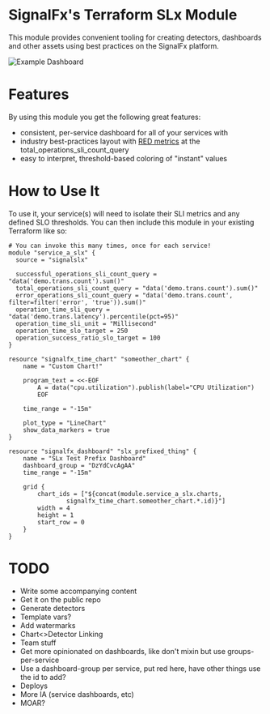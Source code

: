 # SignalFx's Terraform SLx Module

This module provides convenient tooling for creating detectors, dashboards and other assets using best practices on the SignalFx platform.

![Example Dashboard](https://raw.githubusercontent.com/signalfx/terraform-signalfx-slx/master/images/example.png)

# Features

By using this module you get the following great features:

* consistent, per-service dashboard for all of your services with
* industry best-practices layout with [RED metrics](https://www.weave.works/blog/the-red-method-key-metrics-for-microservices-architecture/) at the total_operations_sli_count_query
* easy to interpret, threshold-based coloring of "instant" values

# How to Use It

To use it, your service(s) will need to isolate their SLI metrics and any defined SLO thresholds. You can then include this module in your existing Terraform like so:

```
# You can invoke this many times, once for each service!
module "service_a_slx" {
  source = "signalslx"

  successful_operations_sli_count_query = "data('demo.trans.count').sum()"
  total_operations_sli_count_query = "data('demo.trans.count').sum()"
  error_operations_sli_count_query = "data('demo.trans.count', filter=filter('error', 'true')).sum()"
  operation_time_sli_query = "data('demo.trans.latency').percentile(pct=95)"
  operation_time_sli_unit = "Millisecond"
  operation_time_slo_target = 250
  operation_success_ratio_slo_target = 100
}

resource "signalfx_time_chart" "someother_chart" {
    name = "Custom Chart!"

    program_text = <<-EOF
        A = data("cpu.utilization").publish(label="CPU Utilization")
        EOF

    time_range = "-15m"

    plot_type = "LineChart"
    show_data_markers = true
}

resource "signalfx_dashboard" "slx_prefixed_thing" {
    name = "SLx Test Prefix Dashboard"
    dashboard_group = "DzYdCvcAgAA"
    time_range = "-15m"

    grid {
        chart_ids = ["${concat(module.service_a_slx.charts,
                signalfx_time_chart.someother_chart.*.id)}"]
        width = 4
        height = 1
        start_row = 0
    }
}
```

# TODO

* Write some accompanying content
* Get it on the public repo
* Generate detectors
* Template vars?
* Add watermarks
* Chart<>Detector Linking
* Team stuff
* Get more opinionated on dashboards, like don't mixin but use groups-per-service
* Use a dashboard-group per service, put red here, have other things use the id to add?
* Deploys
* More IA (service dashboards, etc)
* MOAR?
